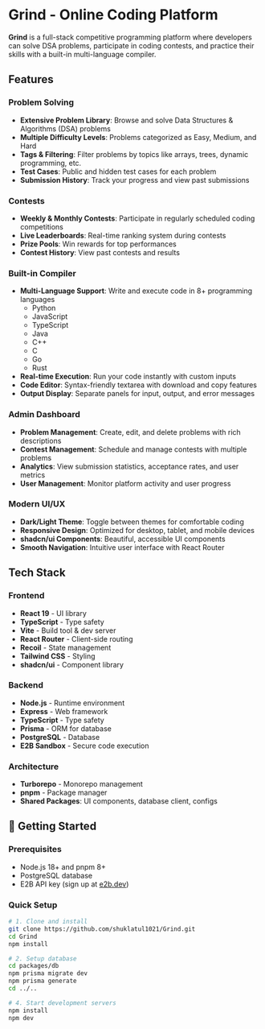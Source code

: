 # Grind - Online Coding Platform

**Grind** is a full-stack competitive programming platform where developers can solve DSA problems, participate in coding contests, and practice their skills with a built-in multi-language compiler.

##  Features

###  Problem Solving
- **Extensive Problem Library**: Browse and solve Data Structures & Algorithms (DSA) problems
- **Multiple Difficulty Levels**: Problems categorized as Easy, Medium, and Hard
- **Tags & Filtering**: Filter problems by topics like arrays, trees, dynamic programming, etc.
- **Test Cases**: Public and hidden test cases for each problem
- **Submission History**: Track your progress and view past submissions

### Contests
- **Weekly & Monthly Contests**: Participate in regularly scheduled coding competitions
- **Live Leaderboards**: Real-time ranking system during contests
- **Prize Pools**: Win rewards for top performances
- **Contest History**: View past contests and results

###  Built-in Compiler
- **Multi-Language Support**: Write and execute code in 8+ programming languages
  - Python
  - JavaScript
  - TypeScript
  - Java
  - C++
  - C
  - Go
  - Rust
- **Real-time Execution**: Run your code instantly with custom inputs
- **Code Editor**: Syntax-friendly textarea with download and copy features
- **Output Display**: Separate panels for input, output, and error messages

### Admin Dashboard
- **Problem Management**: Create, edit, and delete problems with rich descriptions
- **Contest Management**: Schedule and manage contests with multiple problems
- **Analytics**: View submission statistics, acceptance rates, and user metrics
- **User Management**: Monitor platform activity and user progress

### Modern UI/UX
- **Dark/Light Theme**: Toggle between themes for comfortable coding
- **Responsive Design**: Optimized for desktop, tablet, and mobile devices
- **shadcn/ui Components**: Beautiful, accessible UI components
- **Smooth Navigation**: Intuitive user interface with React Router

## Tech Stack

### Frontend
- **React 19** - UI library
- **TypeScript** - Type safety
- **Vite** - Build tool & dev server
- **React Router** - Client-side routing
- **Recoil** - State management
- **Tailwind CSS** - Styling
- **shadcn/ui** - Component library

### Backend
- **Node.js** - Runtime environment
- **Express** - Web framework
- **TypeScript** - Type safety
- **Prisma** - ORM for database
- **PostgreSQL** - Database
- **E2B Sandbox** - Secure code execution

### Architecture
- **Turborepo** - Monorepo management
- **pnpm** - Package manager
- **Shared Packages**: UI components, database client, configs


## 🚀 Getting Started

### Prerequisites
- Node.js 18+ and pnpm 8+
- PostgreSQL database
- E2B API key (sign up at [e2b.dev](https://e2b.dev))

### Quick Setup

```bash
# 1. Clone and install
git clone https://github.com/shuklatul1021/Grind.git
cd Grind
npm install

# 2. Setup database
cd packages/db
npm prisma migrate dev
npm prisma generate
cd ../..

# 4. Start development servers
npm install 
npm dev